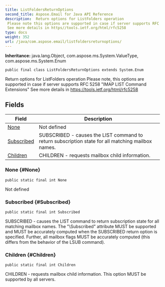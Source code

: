 ```yaml
---
title: ListFoldersReturnOptions
second_title: Aspose.Email for Java API Reference
description:  Return options for ListFolders operation
 Please note this options are supported in case if server supports RFC 5258 IMAP LIST Command Extensions
 See more details in https//tools.ietf.org/html/rfc5258
type: docs
weight: 352
url: /java/com.aspose.email/listfoldersreturnoptions/
---
```

**Inheritance:**
java.lang.Object, com.aspose.ms.System.ValueType, com.aspose.ms.System.Enum
```
public final class ListFoldersReturnOptions extends System.Enum
```

Return options for ListFolders operation Please note, this options are supported in case if server supports RFC 5258 "IMAP LIST Command Extensions" See more details in https://tools.ietf.org/html/rfc5258
## Fields

| Field | Description |
| --- | --- |
| [None](#None) | Not defined |
| [Subscribed](#Subscribed) | SUBSCRIBED - causes the LIST command to return subscription state for all matching mailbox names. |
| [Children](#Children) | CHILDREN - requests mailbox child information. |
### None {#None}
```
public static final int None
```


Not defined

### Subscribed {#Subscribed}
```
public static final int Subscribed
```


SUBSCRIBED - causes the LIST command to return subscription state for all matching mailbox names. The "\\Subscribed" attribute MUST be supported and MUST be accurately computed when the SUBSCRIBED return option is specified. Further, all mailbox flags MUST be accurately computed (this differs from the behavior of the LSUB command).

### Children {#Children}
```
public static final int Children
```


CHILDREN - requests mailbox child information. This option MUST be supported by all servers.

